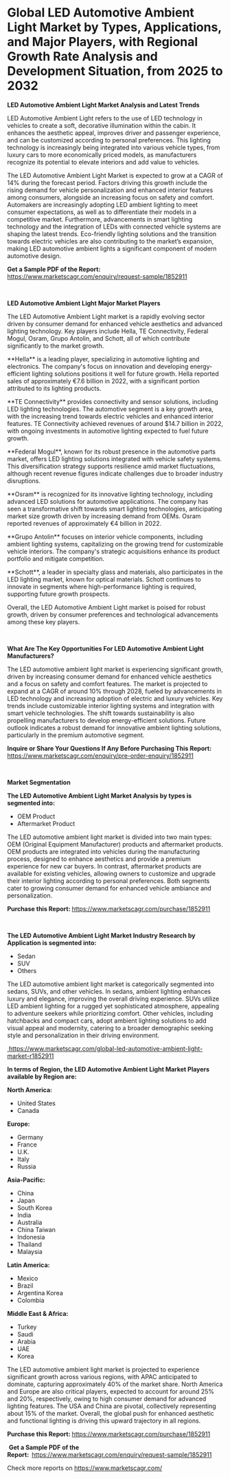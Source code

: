 <p><h1>Global LED Automotive Ambient Light Market by Types, Applications, and Major Players, with Regional Growth Rate Analysis and Development Situation, from 2025 to 2032</h1></p><p><strong>LED Automotive Ambient Light Market Analysis and Latest Trends</strong></p>
<p><p>LED Automotive Ambient Light refers to the use of LED technology in vehicles to create a soft, decorative illumination within the cabin. It enhances the aesthetic appeal, improves driver and passenger experience, and can be customized according to personal preferences. This lighting technology is increasingly being integrated into various vehicle types, from luxury cars to more economically priced models, as manufacturers recognize its potential to elevate interiors and add value to vehicles.</p><p>The LED Automotive Ambient Light Market is expected to grow at a CAGR of 14% during the forecast period. Factors driving this growth include the rising demand for vehicle personalization and enhanced interior features among consumers, alongside an increasing focus on safety and comfort. Automakers are increasingly adopting LED ambient lighting to meet consumer expectations, as well as to differentiate their models in a competitive market. Furthermore, advancements in smart lighting technology and the integration of LEDs with connected vehicle systems are shaping the latest trends. Eco-friendly lighting solutions and the transition towards electric vehicles are also contributing to the market’s expansion, making LED automotive ambient lights a significant component of modern automotive design.</p></p>
<p><strong>Get a Sample PDF of the Report:&nbsp;</strong> <a href="https://www.marketscagr.com/enquiry/request-sample/1852911?utm_campaign=2461&utm_medium=2&utm_source=Github&utm_content=ia&utm_term=31032025&utm_id=led-automotive-ambient-light">https://www.marketscagr.com/enquiry/request-sample/1852911</a></p>
<p>&nbsp;</p>
<p><strong>LED Automotive Ambient Light Major Market Players</strong></p>
<p><p>The LED Automotive Ambient Light market is a rapidly evolving sector driven by consumer demand for enhanced vehicle aesthetics and advanced lighting technology. Key players include Hella, TE Connectivity, Federal Mogul, Osram, Grupo Antolin, and Schott, all of which contribute significantly to the market growth.</p><p>**Hella** is a leading player, specializing in automotive lighting and electronics. The company's focus on innovation and developing energy-efficient lighting solutions positions it well for future growth. Hella reported sales of approximately €7.6 billion in 2022, with a significant portion attributed to its lighting products.</p><p>**TE Connectivity** provides connectivity and sensor solutions, including LED lighting technologies. The automotive segment is a key growth area, with the increasing trend towards electric vehicles and enhanced interior features. TE Connectivity achieved revenues of around $14.7 billion in 2022, with ongoing investments in automotive lighting expected to fuel future growth.</p><p>**Federal Mogul**, known for its robust presence in the automotive parts market, offers LED lighting solutions integrated with vehicle safety systems. This diversification strategy supports resilience amid market fluctuations, although recent revenue figures indicate challenges due to broader industry disruptions.</p><p>**Osram** is recognized for its innovative lighting technology, including advanced LED solutions for automotive applications. The company has seen a transformative shift towards smart lighting technologies, anticipating market size growth driven by increasing demand from OEMs. Osram reported revenues of approximately €4 billion in 2022.</p><p>**Grupo Antolin** focuses on interior vehicle components, including ambient lighting systems, capitalizing on the growing trend for customizable vehicle interiors. The company's strategic acquisitions enhance its product portfolio and mitigate competition.</p><p>**Schott**, a leader in specialty glass and materials, also participates in the LED lighting market, known for optical materials. Schott continues to innovate in segments where high-performance lighting is required, supporting future growth prospects.</p><p>Overall, the LED Automotive Ambient Light market is poised for robust growth, driven by consumer preferences and technological advancements among these key players.</p></p>
<p>&nbsp;</p>
<p><strong>What Are The Key Opportunities For LED Automotive Ambient Light Manufacturers?</strong></p>
<p><p>The LED automotive ambient light market is experiencing significant growth, driven by increasing consumer demand for enhanced vehicle aesthetics and a focus on safety and comfort features. The market is projected to expand at a CAGR of around 10% through 2028, fueled by advancements in LED technology and increasing adoption of electric and luxury vehicles. Key trends include customizable interior lighting systems and integration with smart vehicle technologies. The shift towards sustainability is also propelling manufacturers to develop energy-efficient solutions. Future outlook indicates a robust demand for innovative ambient lighting solutions, particularly in the premium automotive segment.</p></p>
<p><strong>Inquire or Share Your Questions If Any Before Purchasing This Report:</strong> <a href="https://www.marketscagr.com/enquiry/pre-order-enquiry/1852911?utm_campaign=2461&utm_medium=2&utm_source=Github&utm_content=ia&utm_term=31032025&utm_id=led-automotive-ambient-light">https://www.marketscagr.com/enquiry/pre-order-enquiry/1852911</a></p>
<p>&nbsp;</p>
<p><strong>Market Segmentation</strong></p>
<p><strong>The LED Automotive Ambient Light Market Analysis by types is segmented into:</strong></p>
<p><ul><li>OEM Product</li><li>Aftermarket Product</li></ul></p>
<p><p>The LED automotive ambient light market is divided into two main types: OEM (Original Equipment Manufacturer) products and aftermarket products. OEM products are integrated into vehicles during the manufacturing process, designed to enhance aesthetics and provide a premium experience for new car buyers. In contrast, aftermarket products are available for existing vehicles, allowing owners to customize and upgrade their interior lighting according to personal preferences. Both segments cater to growing consumer demand for enhanced vehicle ambiance and personalization.</p></p>
<p><strong>Purchase this Report:&nbsp;</strong><a href="https://www.marketscagr.com/purchase/1852911?utm_campaign=2461&utm_medium=2&utm_source=Github&utm_content=ia&utm_term=31032025&utm_id=led-automotive-ambient-light">https://www.marketscagr.com/purchase/1852911</a></p>
<p>&nbsp;</p>
<p><strong>The LED Automotive Ambient Light Market Industry Research by Application is segmented into:</strong></p>
<p><ul><li>Sedan</li><li>SUV</li><li>Others</li></ul></p>
<p><p>The LED automotive ambient light market is categorically segmented into sedans, SUVs, and other vehicles. In sedans, ambient lighting enhances luxury and elegance, improving the overall driving experience. SUVs utilize LED ambient lighting for a rugged yet sophisticated atmosphere, appealing to adventure seekers while prioritizing comfort. Other vehicles, including hatchbacks and compact cars, adopt ambient lighting solutions to add visual appeal and modernity, catering to a broader demographic seeking style and personalization in their driving environment.</p></p>
<p><a href="https://www.marketscagr.com/global-led-automotive-ambient-light-market-r1852911?utm_campaign=2461&utm_medium=2&utm_source=Github&utm_content=ia&utm_term=31032025&utm_id=led-automotive-ambient-light">&nbsp;https://www.marketscagr.com/global-led-automotive-ambient-light-market-r1852911</a></p>
<p><strong>In terms of Region, the LED Automotive Ambient Light Market Players available by Region are:</strong></p>
<p>
    <p> <strong> North America: </strong>
        <ul>
            <li>United States</li>
            <li>Canada</li>
        </ul>
        </p> 
    <p> <strong> Europe: </strong>
        <ul>
            <li>Germany</li>
            <li>France</li>
            <li>U.K.</li>
            <li>Italy</li>
            <li>Russia</li>
        </ul>
        </p> 
    <p> <strong> Asia-Pacific: </strong>
        <ul>
            <li>China</li>
            <li>Japan</li>
            <li>South Korea</li>
            <li>India</li>
            <li>Australia</li>
            <li>China Taiwan</li>
            <li>Indonesia</li>
            <li>Thailand</li>
            <li>Malaysia</li>
        </ul>
        </p> 
    <p> <strong> Latin America: </strong>
        <ul>
            <li>Mexico</li>
            <li>Brazil</li>
            <li>Argentina Korea</li>
            <li>Colombia</li>
        </ul>
        </p> 
    <p> <strong> Middle East & Africa: </strong>
        <ul>
            <li>Turkey</li>
            <li>Saudi</li>
            <li>Arabia</li>
            <li>UAE</li>
            <li>Korea</li>
        </ul>
    </p>
    </p>
<p><p>The LED automotive ambient light market is projected to experience significant growth across various regions, with APAC anticipated to dominate, capturing approximately 40% of the market share. North America and Europe are also critical players, expected to account for around 25% and 20%, respectively, owing to high consumer demand for advanced lighting features. The USA and China are pivotal, collectively representing about 15% of the market. Overall, the global push for enhanced aesthetic and functional lighting is driving this upward trajectory in all regions.</p></p>
<p><strong>Purchase this Report: </strong><a href="https://www.marketscagr.com/purchase/1852911?utm_campaign=2461&utm_medium=2&utm_source=Github&utm_content=ia&utm_term=31032025&utm_id=led-automotive-ambient-light">https://www.marketscagr.com/purchase/1852911</a></p>
<p>&nbsp;<strong>Get a Sample PDF of the Report:&nbsp;&nbsp;</strong><a href="https://www.marketscagr.com/enquiry/request-sample/1852911?utm_campaign=2461&utm_medium=2&utm_source=Github&utm_content=ia&utm_term=31032025&utm_id=led-automotive-ambient-light">https://www.marketscagr.com/enquiry/request-sample/1852911</a></p>
<p><strong></strong></p>
<p>Check more reports on <a href="https://www.marketscagr.com/?utm_campaign=2461&utm_medium=2&utm_source=Github&utm_content=ia&utm_term=31032025&utm_id=led-automotive-ambient-light">https://www.marketscagr.com/</a></p>